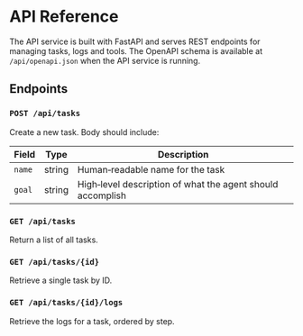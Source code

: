 # API Reference

The API service is built with FastAPI and serves REST endpoints for managing tasks, logs and tools.  The OpenAPI schema is available at `/api/openapi.json` when the API service is running.

## Endpoints

### `POST /api/tasks`

Create a new task.  Body should include:

| Field | Type | Description |
|------|------|-------------|
| `name` | string | Human‑readable name for the task |
| `goal` | string | High‑level description of what the agent should accomplish |

### `GET /api/tasks`

Return a list of all tasks.

### `GET /api/tasks/{id}`

Retrieve a single task by ID.

### `GET /api/tasks/{id}/logs`

Retrieve the logs for a task, ordered by step.

